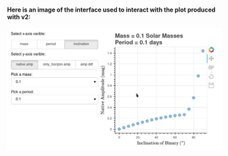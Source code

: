 #### Here is an image of the interface used to interact with the plot produced with v2:
![example](v2_example.png)
